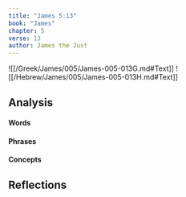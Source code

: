 ```yaml
---
title: "James 5:13"
book: "James"
chapter: 5
verse: 13
author: James the Just
---
```

![[/Greek/James/005/James-005-013G.md#Text]]
![[/Hebrew/James/005/James-005-013H.md#Text]]

## Analysis

#### Words

#### Phrases

#### Concepts

## Reflections
